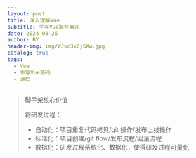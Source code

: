 ```yaml
---
layout: post
title: 深入理解Vue
subtitle: 手写Vue那些事儿
date: 2024-08-26
author: BY
header-img: img/WJkc3xZjSXw.jpg
catalog: true
tags:
  - Vue
  - 手写Vue源码
  - 源码
---
```


> 脚手架核心价值
>
> 将研发过程：
>
> - 自动化：项目重复代码拷贝/git 操作/发布上线操作
> - 标准化：项目创建/git flow/发布流程/回滚流程
> - 数据化：研发过程系统化、数据化，使得研发过程可量化
